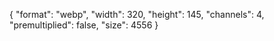 {
  "format": "webp",
  "width": 320,
  "height": 145,
  "channels": 4,
  "premultiplied": false,
  "size": 4556
}